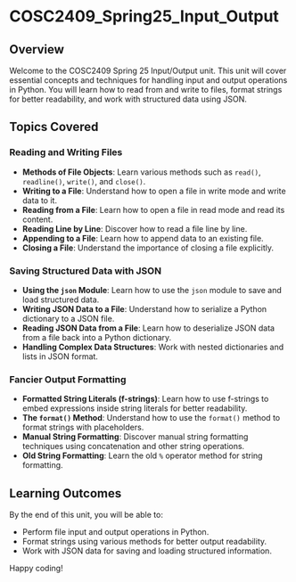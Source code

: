 # COSC2409_Spring25_Input_Output

## Overview

Welcome to the COSC2409 Spring 25 Input/Output unit. This unit will cover essential concepts and techniques for handling input and output operations in Python. You will learn how to read from and write to files, format strings for better readability, and work with structured data using JSON.

## Topics Covered

### Reading and Writing Files
- **Methods of File Objects**: Learn various methods such as `read()`, `readline()`, `write()`, and `close()`.
- **Writing to a File**: Understand how to open a file in write mode and write data to it.
- **Reading from a File**: Learn how to open a file in read mode and read its content.
- **Reading Line by Line**: Discover how to read a file line by line.
- **Appending to a File**: Learn how to append data to an existing file.
- **Closing a File**: Understand the importance of closing a file explicitly.

### Saving Structured Data with JSON
- **Using the `json` Module**: Learn how to use the `json` module to save and load structured data.
- **Writing JSON Data to a File**: Understand how to serialize a Python dictionary to a JSON file.
- **Reading JSON Data from a File**: Learn how to deserialize JSON data from a file back into a Python dictionary.
- **Handling Complex Data Structures**: Work with nested dictionaries and lists in JSON format.

### Fancier Output Formatting
- **Formatted String Literals (f-strings)**: Learn how to use f-strings to embed expressions inside string literals for better readability.
- **The `format()` Method**: Understand how to use the `format()` method to format strings with placeholders.
- **Manual String Formatting**: Discover manual string formatting techniques using concatenation and other string operations.
- **Old String Formatting**: Learn the old `%` operator method for string formatting.

## Learning Outcomes

By the end of this unit, you will be able to:
- Perform file input and output operations in Python.
- Format strings using various methods for better output readability.
- Work with JSON data for saving and loading structured information.

Happy coding!
